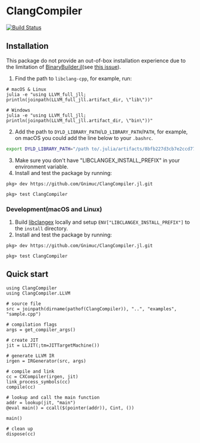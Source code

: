 # ClangCompiler

[![Build Status](https://github.com/Gnimuc/ClangCompiler.jl/workflows/CI/badge.svg)](https://github.com/Gnimuc/ClangCompiler.jl/actions)

## Installation

This package do not provide an out-of-box installation experience due to the limitation of [BinaryBuilder.jl](https://github.com/JuliaPackaging/BinaryBuilder.jl)(see [this issue](https://github.com/JuliaPackaging/Yggdrasil/pull/3315)).

1. Find the path to `libclang-cpp`, for example, run:
```shell
# macOS & Linux
julia -e "using LLVM_full_jll; println(joinpath(LLVM_full_jll.artifact_dir, \"lib\"))"

# Windows
julia -e "using LLVM_full_jll; println(joinpath(LLVM_full_jll.artifact_dir, \"bin\"))"
```
2. Add the path to `DYLD_LIBRARY_PATH`/`LD_LIBRARY_PATH`/`PATH`, for example, on macOS you could add the line below to your `.bashrc`.
```bash
export DYLD_LIBRARY_PATH="/path to/.julia/artifacts/8bfb227d3cb7e2ccd779f47050025cfa0b0fea9b/lib:${DYLD_LIBRARY_PATH:-}"
```
3. Make sure you don't have "LIBCLANGEX_INSTALL_PREFIX" in your environment variable.
4. Install and test the package by running:
```julia-repl
pkg> dev https://github.com/Gnimuc/ClangCompiler.jl.git

pkg> test ClangCompiler
```

### Development(macOS and Linux)
1. Build [libclangex](https://github.com/Gnimuc/libclangex) locally and setup `ENV["LIBCLANGEX_INSTALL_PREFIX"]` to the `install` directory.
2. Install and test the package by running:
```julia-repl
pkg> dev https://github.com/Gnimuc/ClangCompiler.jl.git

pkg> test ClangCompiler
```

## Quick start

```julia-repl
using ClangCompiler
using ClangCompiler.LLVM

# source file
src = joinpath(dirname(pathof(ClangCompiler)), "..", "examples", "sample.cpp")

# compilation flags
args = get_compiler_args()

# create JIT
jit = LLJIT(;tm=JITTargetMachine())

# generate LLVM IR
irgen = IRGenerator(src, args)

# compile and link
cc = CXCompiler(irgen, jit)
link_process_symbols(cc)
compile(cc)

# lookup and call the main function 
addr = lookup(jit, "main")
@eval main() = ccall($(pointer(addr)), Cint, ())

main()

# clean up
dispose(cc)
```
